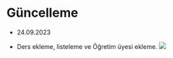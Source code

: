 ﻿# Güncelleme
 - 24.09.2023
 * Ders ekleme, listeleme ve Öğretim üyesi ekleme.
   <img src="https://erdituzun.com.tr/diyagram.png"/>
